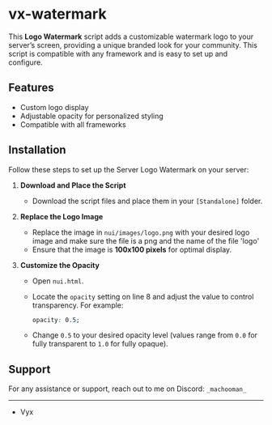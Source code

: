 # vx-watermark

This **Logo Watermark** script adds a customizable watermark logo to your server’s screen, providing a unique branded look for your community. This script is compatible with any framework and is easy to set up and configure.

## Features
- Custom logo display
- Adjustable opacity for personalized styling
- Compatible with all frameworks

## Installation

Follow these steps to set up the Server Logo Watermark on your server:

1. **Download and Place the Script**
   - Download the script files and place them in your `[Standalone]` folder.

2. **Replace the Logo Image**
   - Replace the image in `nui/images/logo.png` with your desired logo image and make sure the file is a png and the name of the file 'logo' 
   - Ensure that the image is **100x100 pixels** for optimal display.

3. **Customize the Opacity**
   - Open `nui.html`.
   - Locate the `opacity` setting on line 8 and adjust the value to control transparency. For example:

     ```css
     opacity: 0.5;
     ```

   - Change `0.5` to your desired opacity level (values range from `0.0` for fully transparent to `1.0` for fully opaque).

## Support
For any assistance or support, reach out to me on Discord: ```_machooman_```

---
- Vyx
